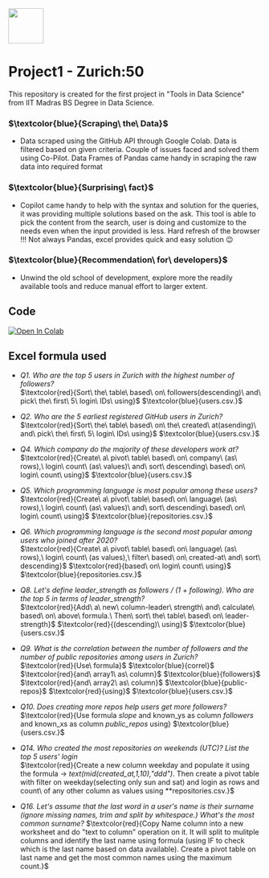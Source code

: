 <div style="display: flex; justify-content: space-between; align-items: right;">
  <img src="https://www.logolynx.com/images/logolynx/e3/e36f03e3d1074300899cde147a86eef7.png" style="width: 70px;">
</div>

# Project1 - Zurich:50   
  This repository is created for the first project in "Tools in Data Science" from IIT Madras BS Degree in Data Science. 

### $\textcolor{blue}{Scraping\ the\ Data\}$
  * Data scraped using the GitHub API through Google Colab. Data is filtered based on given criteria. Couple of issues faced and solved them using Co-Pilot. Data Frames of Pandas came handy in scraping the raw data into required format
    
### $\textcolor{blue}{Surprising\ fact\}$
  * Copilot came handy to help with the syntax and solution for the queries, it was providing multiple solutions based on the ask. This tool is able to pick the content from the search, user is doing and customize to the needs even when the input provided is less. Hard refresh of the browser !!! Not always Pandas, excel provides quick and easy solution 😉

### $\textcolor{blue}{Recommendation\ for\ developers\}$
  *  Unwind the old school of development, explore more the readily available tools and reduce manual effort to larger extent.

## Code
  [![Open In Colab](https://colab.research.google.com/assets/colab-badge.svg)](https://colab.research.google.com/drive/your_username/your_repository/blob/main/your_notebook.ipynb)

## Excel formula used
  * *Q1. Who are the top 5 users in Zurich with the highest number of followers?*  
      $\textcolor{red}{Sort\ the\ table\ based\ on\ followers(descending)\ and\ pick\ the\ first\ 5\ login\ IDs\ using\}$ $\textcolor{blue}{users.csv.\}$
      
  * *Q2. Who are the 5 earliest registered GitHub users in Zurich?*  
      $\textcolor{red}{Sort\ the\ table\ based\ on\ the\ created\ at(asending)\ and\ pick\ the\ first\ 5\ login\ IDs\ using\}$ $\textcolor{blue}{users.csv.\}$

      
  * *Q4. Which company do the majority of these developers work at?*  
      $\textcolor{red}{Create\ a\ pivot\ table\ based\ on\ company\ (as\ rows),\ login\ count\ (as\ values)\ and\ sort\ descending\ based\ on\ login\ count\ using\}$ $\textcolor{blue}{users.csv.\}$
      
  * *Q5. Which programming language is most popular among these users?*  
      $\textcolor{red}{Create\ a\ pivot\ table\ based\ on\ language\ (as\ rows),\ login\ count\ (as\ values)\ and\ sort\ descending\ based\ on\ login\ count\ using\}$ $\textcolor{blue}{repositories.csv.\}$
      
  * *Q6. Which programming language is the second most popular among users who joined after 2020?*  
      $\textcolor{red}{Create\ a\ pivot\ table\ based\ on\ language\ (as\ rows),\ login\ count\ (as values),\ filter\ based\ on\ created-at\ and\ sort\ descending\}$ $\textcolor{red}{based\ on\ login\ count\ using\}$ $\textcolor{blue}{repositories.csv.\}$
       
  * *Q8. Let's define leader_strength as followers / (1 + following). Who are the top 5 in terms of leader_strength?*  
      $\textcolor{red}{Add\ a\ new\ column-leader\ strength\ and\ calculate\ based\ on\ above\ formula.\ Then\ sort\ the\ table\ based\ on\ leader-strength\}$  $\textcolor{red}{(descending)\ using\}$ $\textcolor{blue}{users.csv.\}$
      
  * *Q9. What is the correlation between the number of followers and the number of public repositories among users in Zurich?*  
      $\textcolor{red}{Use\ formula\}$ $\textcolor{blue}{correl\}$ $\textcolor{red}{and\ array1\ as\ column\}$ $\textcolor{blue}{followers\}$ $\textcolor{red}{and\ array2\ as\ column\}$ $\textcolor{blue}{public-repos\}$ $\textcolor{red}{using\}$ $\textcolor{blue}{users.csv.\}$
      
  * *Q10. Does creating more repos help users get more followers?*  
      $\textcolor{red}{Use formula *slope* and known_ys as column *followers* and known_xs as column *public_repos* using\} $\textcolor{blue}{users.csv.\}$
       
  * *Q14. Who created the most repositories on weekends (UTC)? List the top 5 users' login*  
      $\textcolor{red}{Create a new column weekday and populate it using the formula -> *text(mid(created_at,1,10),"ddd")*. Then create a pivot table with filter on weekday(selecting only sun and sat) and login as rows and count\ of any other column as values using **repositories.csv.\}$
      
  * *Q16. Let's assume that the last word in a user's name is their surname (ignore missing names, trim and split by whitespace.) What's the most common surname?*
      $\textcolor{red}{Copy Name column into a new worksheet and do "text to column" operation on it. It will split to mulitple columns and identify the last name using formula (using IF to check which is the last name based on data available). Create a pivot table on last name and get the most common names using the maximum count.\}$
      
      

